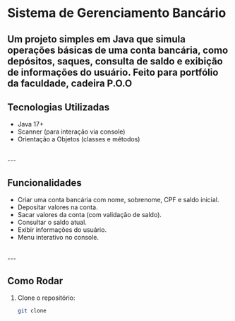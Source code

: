 # Sistema de Gerenciamento Bancário

Um projeto simples em **Java** que simula operações básicas de uma conta bancária, como depósitos, saques, consulta de saldo e exibição de informações do usuário. Feito para portfólio da faculdade, cadeira P.O.O
<br>
---

## Tecnologias Utilizadas
- Java 17+
- Scanner (para interação via console)
- Orientação a Objetos (classes e métodos)
<br>
---

## Funcionalidades
- Criar uma conta bancária com nome, sobrenome, CPF e saldo inicial.
- Depositar valores na conta.
- Sacar valores da conta (com validação de saldo).
- Consultar o saldo atual.
- Exibir informações do usuário.
- Menu interativo no console.
<br>
---

## Como Rodar
1. Clone o repositório:
   ```bash
   git clone 
